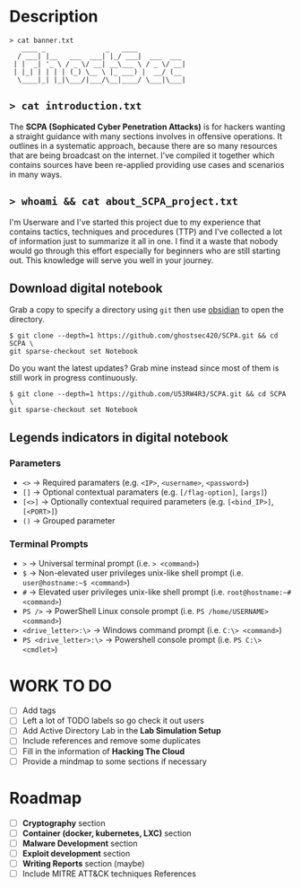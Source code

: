 # Description

```
> cat banner.txt
   ____ _               _   ____
  / ___| |__   ___  ___| |_/ ___|  ___  ___
 | |  _| '_ \ / _ \/ __| __\___ \ / _ \/ __|
 | |_| | | | | (_) \__ \ |_ ___) |  __/ (__
  \____|_| |_|\___/|___/\__|____/ \___|\___|
```

## `> cat introduction.txt`

The **SCPA (Sophicated Cyber Penetration Attacks)** is for hackers wanting a straight guidance with many sections involves in offensive operations. It outlines in a systematic approach, because there are so many resources that are being broadcast on the internet. I've compiled it together which contains sources have been re-applied providing use cases and scenarios in many ways.

## `> whoami && cat about_SCPA_project.txt`

I'm Userware and I've started this project due to my experience that contains tactics, techniques and procedures (TTP) and I've collected a lot of information just to summarize it all in one. I find it a waste that nobody would go through this effort especially for beginners who are still starting out. This knowledge will serve you well in your journey.

## Download digital notebook

Grab a copy to specify a directory using `git` then use [obsidian](https://obsidian.md/) to open the directory.

```
$ git clone --depth=1 https://github.com/ghostsec420/SCPA.git && cd SCPA \
git sparse-checkout set Notebook
```

Do you want the latest updates? Grab mine instead since most of them is still work in progress continuously.

```
$ git clone --depth=1 https://github.com/U53RW4R3/SCPA.git && cd SCPA \
git sparse-checkout set Notebook
```

## Legends indicators in digital notebook

### Parameters

- `<>` -> Required paramaters (e.g. `<IP>`, `<username>`, `<password>`)
- `[]` -> Optional contextual paramaters (e.g. `[/flag-option]`, `[args]`)
- `[<>]` -> Optionally contextual required parameters (e.g. `[<bind_IP>]`, `[<PORT>]`)
- `()` -> Grouped parameter

### Terminal Prompts

- `>` -> Universal terminal prompt (i.e. `> <command>`)
- `$` -> Non-elevated user privileges unix-like shell prompt (i.e. `user@hostname:~$ <command>`)
- `#` -> Elevated user privileges unix-like shell prompt (i.e. `root@hostname:~# <command>`)
- `PS />` -> PowerShell Linux console prompt (i.e. `PS /home/USERNAME> <command>`)
- `<drive_letter>:\>` -> Windows command prompt (i.e. `C:\> <command>`)
- `PS <drive_letter>:\>` -> Powershell console prompt (i.e. `PS C:\> <cmdlet>`)

# WORK TO DO

- [ ] Add tags
- [ ] Left a lot of TODO labels so go check it out users
- [ ] Add Active Directory Lab in the **Lab Simulation Setup**
- [ ] Include references and remove some duplicates
- [ ] Fill in the information of **Hacking The Cloud**
- [ ] Provide a mindmap to some sections if necessary

# Roadmap

- [ ] **Cryptography** section
- [ ] **Container (docker, kubernetes, LXC)** section
- [ ] **Malware Development** section
- [ ] **Exploit development** section
- [ ] **Writing Reports** section (maybe)
- [ ] Include MITRE ATT&CK techniques References
